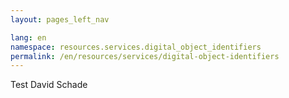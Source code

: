 ```yaml
---
layout: pages_left_nav

lang: en
namespace: resources.services.digital_object_identifiers
permalink: /en/resources/services/digital-object-identifiers
---
```


<!-- Content start -->
Test David Schade

<!-- Content end -->
